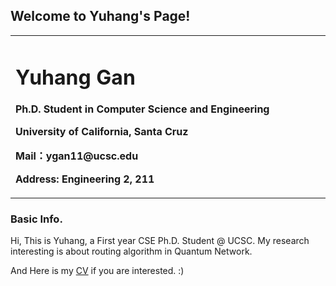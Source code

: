 ## Welcome to Yuhang's Page!


<table border="0">
  <tr>
    <td width="75%">
      <h1>Yuhang Gan</h1>
      <p><b>Ph.D. Student in Computer Science and Engineering</b></p>
      <p><b>University of California, Santa Cruz</b></p>
      <p><b>Mail：ygan11@ucsc.edu</b></p>
      <p><b>Address: Engineering 2, 211</b></p>
    </td>
  </tr>
</table>


### Basic Info.

Hi, This is Yuhang, a First year CSE Ph.D. Student @ UCSC.
My research interesting is about routing algorithm in Quantum Network.


And Here is my [CV](./Yuhang_Gan_CV.pdf) if you are interested. :)

